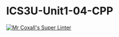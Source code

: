 # ICS3U-Unit1-04-CPP

[![Mr Coxall's Super Linter](https://github.com/CristianoSellitto/ICS3U-Unit1-04-CPP/workflows/Mr%20Coxall's%20Super%20Linter/badge.svg)](https://github.com/CristianoSellitto/ICS3U-Unit1-04-CPP/actions/)
